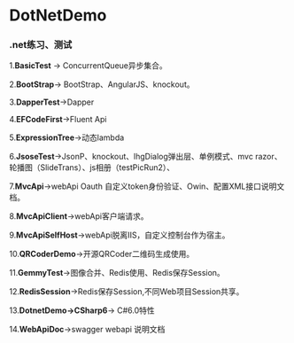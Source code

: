 
# DotNetDemo
### .net练习、测试

1.**BasicTest** → ConcurrentQueue<T>异步集合。

2.**BootStrap**→ BootStrap、AngularJS、knockout。

3.**DapperTest**→Dapper

4.**EFCodeFirst**→Fluent Api

5.**ExpressionTree**→动态lambda

6.**JsoseTest**→JsonP、knockout、lhgDialog弹出层、单例模式、mvc razor、轮播图（SlideTrans）、js相册（testPicRun2）、

7.**MvcApi**→webApi Oauth 自定义token身份验证、Owin、配置XML接口说明文档。

8.**MvcApiClient**→webApi客户端请求。

9.**MvcApiSelfHost**→webApi脱离IIS，自定义控制台作为宿主。

10.**QRCoderDemo**→开源QRCoder二维码生成使用。

11.**GemmyTest**→图像合并、Redis使用、Redis保存Session。

12.**RedisSession**→Redis保存Session,不同Web项目Session共享。

13.**DotnetDemo→CSharp6**→ C#6.0特性

14.**WebApiDoc**→swagger webapi 说明文档


